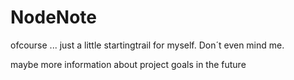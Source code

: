 # NodeNote

ofcourse ... just a little startingtrail for myself. Don´t even mind me.

maybe more information about project goals in the future
